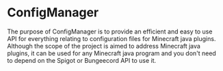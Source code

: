 # ConfigManager

The purpose of ConfigManager is to provide an efficient and easy to use API for everything relating to configuration
files for Minecraft java plugins. Although the scope of the project is aimed to address Minecraft java plugins, it can
be used for any Minecraft java program and you don't need to depend on the Spigot or Bungeecord API to use it.